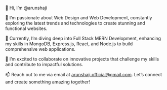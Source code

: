 👋 Hi, I’m @arunshaji

👀 I’m passionate about Web Design and Web Development, constantly exploring the latest trends and technologies to create stunning and functional websites.

🌱 Currently, I’m diving deep into Full Stack MERN Development, enhancing my skills in MongoDB, Express.js, React, and Node.js to build comprehensive web applications.

💞️ I’m excited to collaborate on innovative projects that challenge my skills and contribute to impactful solutions.

📫 Reach out to me via email at arunshaji.official@gmail.com. Let’s connect and create something amazing together!

<!---
arunshajizn333/arunshajizn333 is a ✨ special ✨ repository because its `README.md` (this file) appears on your GitHub profile.
You can click the Preview link to take a look at your changes.
--->
